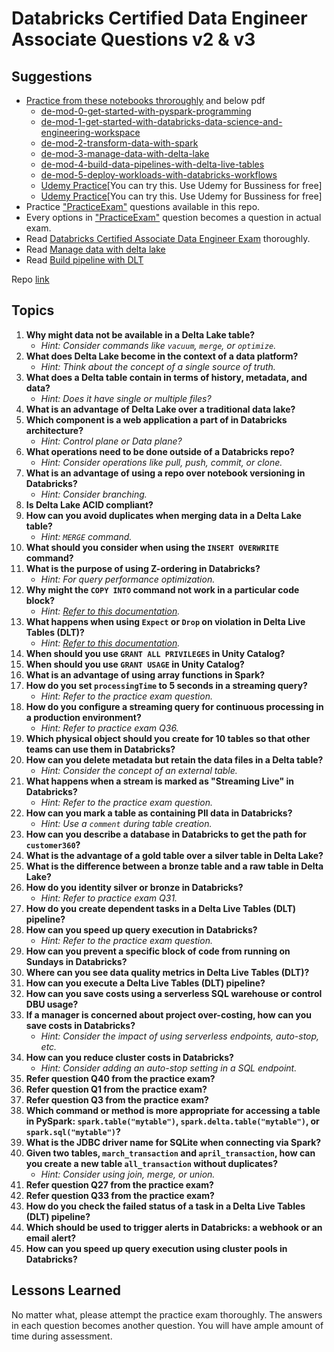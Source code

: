 # Databricks Certified Data Engineer Associate Questions v2 & v3

## Suggestions

- [Practice from these notebooks throroughly](/files/data-engineering-with-databricksv314.dbc) and below pdf
  - [de-mod-0-get-started-with-pyspark-programming](/files/de-mod-0-get-started-with-pyspark-programming.pdf)
  - [de-mod-1-get-started-with-databricks-data-science-and-engineering-workspace](/files/de-mod-1-get-started-with-databricks-data-science-and-engineering-workspace.pdf)
  - [de-mod-2-transform-data-with-spark](/files/de-mod-2-transform-data-with-spark.pdf)
  - [de-mod-3-manage-data-with-delta-lake](/files/de-mod-3-manage-data-with-delta-lake.pdf)
  - [de-mod-4-build-data-pipelines-with-delta-live-tables](/files/de-mod-4-build-data-pipelines-with-delta-live-tables.pdf)
  - [de-mod-5-deploy-workloads-with-databricks-workflows](/files/de-mod-5-deploy-workloads-with-databricks-workflows.pdf)
  - [Udemy Practice](https://www.udemy.com/course/practice-exams-databricks-certified-data-engineer-associate/)[You can try this. Use Udemy for Bussiness for free]
  - [Udemy Practice](https://www.udemy.com/course/databricks-certified-data-engineer-associate-practice-tests/)[You can try this. Use Udemy for Bussiness for free]
- Practice [&#34;PracticeExam&#34;](/files/PracticeExam-DataEngineerAssociate.pdf) questions available in this repo.
- Every options in [&#34;PracticeExam&#34;](/files/PracticeExam-DataEngineerAssociate.pdf) question becomes a question in actual exam.
- Read [Databricks Certified Associate Data Engineer Exam](/files/DatabricksCertifiedAssociateDataEngineerExam.pdf) thoroughly.
- Read [Manage data with delta lake](/files/de-mod-3-manage-data-with-delta-lake.pdf)
- Read [Build pipeline with DLT](/files/de-mod-4-build-data-pipelines-with-delta-live-tables.pdf)

Repo [link](https://github.com/Amrit-Hub/Databricks-Certified-Data-Engineer-Associate-Questions)

## Topics

1. **Why might data not be available in a Delta Lake table?**
   - _Hint: Consider commands like `vacuum`, `merge`, or `optimize`._
2. **What does Delta Lake become in the context of a data platform?**
   - _Hint: Think about the concept of a single source of truth._
3. **What does a Delta table contain in terms of history, metadata, and data?**
   - _Hint: Does it have single or multiple files?_
4. **What is an advantage of Delta Lake over a traditional data lake?**
5. **Which component is a web application a part of in Databricks architecture?**
   - _Hint: Control plane or Data plane?_
6. **What operations need to be done outside of a Databricks repo?**
   - _Hint: Consider operations like pull, push, commit, or clone._
7. **What is an advantage of using a repo over notebook versioning in Databricks?**
   - _Hint: Consider branching._
8. **Is Delta Lake ACID compliant?**
9. **How can you avoid duplicates when merging data in a Delta Lake table?**
   - _Hint: `MERGE` command._
10. **What should you consider when using the `INSERT OVERWRITE` command?**
11. **What is the purpose of using Z-ordering in Databricks?**
    - _Hint: For query performance optimization._
12. **Why might the `COPY INTO` command not work in a particular code block?**
    - _Hint: [Refer to this documentation](https://docs.databricks.com/sql/language-manual/delta-copy-into.html)._
13. **What happens when using `Expect` or `Drop` on violation in Delta Live Tables (DLT)?**
    - _Hint: [Refer to this documentation](https://docs.databricks.com/workflows/delta-live-tables/delta-live-tables-expectations.html)._
14. **When should you use `GRANT ALL PRIVILEGES` in Unity Catalog?**
15. **When should you use `GRANT USAGE` in Unity Catalog?**
16. **What is an advantage of using array functions in Spark?**
17. **How do you set `processingTime` to 5 seconds in a streaming query?**
    - _Hint: Refer to the practice exam question._
18. **How do you configure a streaming query for continuous processing in a production environment?**
    - _Hint: Refer to practice exam Q36._
19. **Which physical object should you create for 10 tables so that other teams can use them in Databricks?**
20. **How can you delete metadata but retain the data files in a Delta table?**
    - _Hint: Consider the concept of an external table._
21. **What happens when a stream is marked as "Streaming Live" in Databricks?**
    - _Hint: Refer to the practice exam question._
22. **How can you mark a table as containing PII data in Databricks?**
    - _Hint: Use a `comment` during table creation._
23. **How can you describe a database in Databricks to get the path for `customer360`?**
24. **What is the advantage of a gold table over a silver table in Delta Lake?**
25. **What is the difference between a bronze table and a raw table in Delta Lake?**
26. **How do you identity silver or bronze in Databricks?**
    - _Hint: Refer to practice exam Q31._
27. **How do you create dependent tasks in a Delta Live Tables (DLT) pipeline?**
28. **How can you speed up query execution in Databricks?**
    - _Hint: Refer to the practice exam question._
29. **How can you prevent a specific block of code from running on Sundays in Databricks?**
30. **Where can you see data quality metrics in Delta Live Tables (DLT)?**
31. **How can you execute a Delta Live Tables (DLT) pipeline?**
32. **How can you save costs using a serverless SQL warehouse or control DBU usage?**
33. **If a manager is concerned about project over-costing, how can you save costs in Databricks?**
    - _Hint: Consider the impact of using serverless endpoints, auto-stop, etc._
34. **How can you reduce cluster costs in Databricks?**
    - _Hint: Consider adding an auto-stop setting in a SQL endpoint._
35. **Refer question Q40 from the practice exam?**
36. **Refer question Q1 from the practice exam?**
37. **Refer question Q3 from the practice exam?**
38. **Which command or method is more appropriate for accessing a table in PySpark: `spark.table("mytable")`, `spark.delta.table("mytable")`, or `spark.sql("mytable")`?**
39. **What is the JDBC driver name for SQLite when connecting via Spark?**
40. **Given two tables, `march_transaction` and `april_transaction`, how can you create a new table `all_transaction` without duplicates?**
    - _Hint: Consider using join, merge, or union._
41. **Refer question Q27 from the practice exam?**
42. **Refer question Q33 from the practice exam?**
43. **How do you check the failed status of a task in a Delta Live Tables (DLT) pipeline?**
44. **Which should be used to trigger alerts in Databricks: a webhook or an email alert?**
45. **How can you speed up query execution using cluster pools in Databricks?**

## Lessons Learned

No matter what, please attempt the practice exam thoroughly. The answers in each question becomes another question. You will have ample amount of time during assessment.
